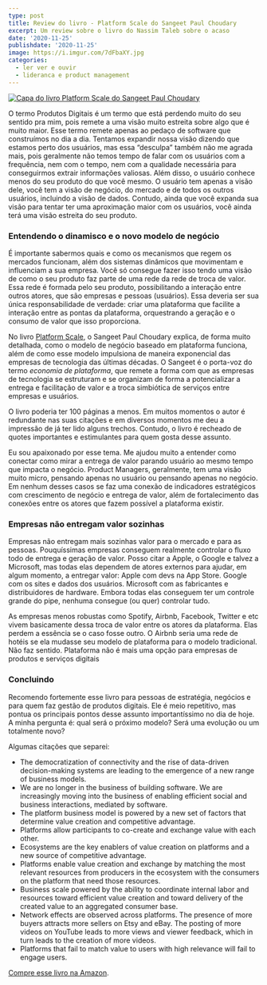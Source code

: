 ```yaml
---
type: post
title: Review do livro - Platform Scale do Sangeet Paul Choudary
excerpt: Um review sobre o livro do Nassim Taleb sobre o acaso
date: '2020-11-25'
publishdate: '2020-11-25'
image: https://i.imgur.com/7dFbaXY.jpg
categories:
  - ler ver e ouvir
  - lideranca e product management
---
```



[![Capa do livro Platform Scale do Sangeet Paul Choudary](https://d188rgcu4zozwl.cloudfront.net/content/B015FAOKJ6/images/cover.jpg)](https://amzn.to/39fMHXn)



O termo Produtos Digitais é um termo que está perdendo muito do seu sentido pra mim, pois remete a uma visão muito estreita sobre algo que é muito maior. Esse termo remete apenas ao pedaço de software que construímos no dia a dia. Tentamos expandir nossa visão dizendo que estamos perto dos usuários, mas essa “desculpa” também não me agrada mais, pois geralmente não temos tempo de falar com os usuários com a frequência, nem com o tempo, nem com a qualidade necessária para conseguirmos extrair informações valiosas. Além disso, o usuário conhece menos do seu produto do que você mesmo. O usuário tem apenas a visão dele, você tem a visão de negócio, do mercado e de todos os outros usuários, incluindo a visão de dados. Contudo, ainda que você expanda sua visão para tentar ter uma aproximação maior com os usuários, você ainda terá uma visão estreita do seu produto.

### Entendendo o dinamisco e o novo modelo de negócio

É importante sabermos quais e como os mecanismos que regem os mercados funcionam, além dos sistemas dinâmicos que movimentam e influenciam a sua empresa. Você só consegue fazer isso tendo uma visão de como o seu produto faz parte de uma rede da rede de troca de valor. Essa rede é formada pelo seu produto, possibilitando a interação entre outros atores, que são empresas e pessoas (usuários). Essa deveria ser sua única responsabilidade de verdade: criar uma plataforma que facilite a interação entre as pontas da plataforma, orquestrando a geração e o consumo de valor que isso proporciona.

No livro [Platform Scale](https://amzn.to/375EZN8), o Sangeet Paul Choudary explica, de forma muito detalhada, como o modelo de negócio baseado em plataforma funciona, além de como esse modelo impulsiona de maneira exponencial das empresas de tecnologia das últimas décadas. O Sangeet é o porta-voz do termo _economia de plataforma_, que remete a forma com que as empresas de tecnologia se estruturam e se organizam de forma a potencializar a entrega e facilitação de valor e a troca simbiótica de serviços entre empresas e usuários. 

O livro poderia ter 100 páginas a menos. Em muitos momentos o autor é redundante nas suas citações e em diversos momentos me deu a impressão de já ter lido alguns trechos. Contudo, o livro é recheado de quotes importantes e estimulantes para quem gosta desse assunto.

Eu sou apaixonado por esse tema. Me ajudou muito a entender como conectar como mirar a entrega de valor parando usuário ao mesmo tempo que impacta o negócio. Product Managers, geralmente, tem uma visão muito micro, pensando apenas no usuário ou pensando apenas no negócio. Em nenhum desses casos se faz uma conexão de indicadores estratégicos com crescimento de negócio e entrega de valor, além de fortalecimento das conexões entre os atores que fazem possível a plataforma existir.

### Empresas não entregam valor sozinhas

Empresas não entregam mais sozinhas valor para o mercado e para as pessoas. Pouquíssimas empresas conseguem realmente controlar o fluxo todo de entrega e geração de valor. Posso citar a Apple, o Google e talvez a Microsoft, mas todas elas dependem de atores externos para ajudar, em algum momento, a entregar valor: Apple com devs na App Store. Google com os sites e dados dos usuários. Microsoft com as fabricantes e distribuidores de hardware. Embora todas elas conseguem ter um controle grande do pipe, nenhuma consegue (ou quer) controlar tudo.

As empresas menos robustas como Spotify, Airbnb, Facebook, Twitter e etc vivem basicamente dessa troca de valor entre os atores da plataforma. Elas perdem a essência se o caso fosse outro. O Airbnb seria uma rede de hotéis se ela mudasse seu modelo de plataforma para o modelo tradicional.  Não faz sentido. Plataforma não é mais uma opção para empresas de produtos e serviços digitais

### Concluindo

Recomendo fortemente esse livro para pessoas de estratégia, negócios e para quem faz gestão de produtos digitais. Ele é meio repetitivo, mas pontua os principais pontos desse assunto importantíssimo no dia de hoje. A minha pergunta é: qual será o próximo modelo? Será uma evolução ou um totalmente novo?

Algumas citações que separei:

- The democratization of connectivity and the rise of data-driven decision-making systems are leading to the emergence of a new range of business models.
- We are no longer in the business of building software. We are increasingly moving into the business of enabling efficient social and business interactions, mediated by software.
- The platform business model is powered by a new set of factors that determine value creation and competitive advantage.
- Platforms allow participants to co-create and exchange value with each other.
- Ecosystems are the key enablers of value creation on platforms and a new source of competitive advantage.
- Platforms enable value creation and exchange by matching the most relevant resources from producers in the ecosystem with the consumers on the platform that need those resources.
- Business scale powered by the ability to coordinate internal labor and resources toward efficient value creation and toward delivery of the created value to an aggregated consumer base.
- Network effects are observed across platforms. The presence of more buyers attracts more sellers on Etsy and eBay. The posting of more videos on YouTube leads to more views and viewer feedback, which in turn leads to the creation of more videos.
- Platforms that fail to match value to users with high relevance will fail to engage users.

[Compre esse livro na Amazon](https://amzn.to/39fMHXn).
